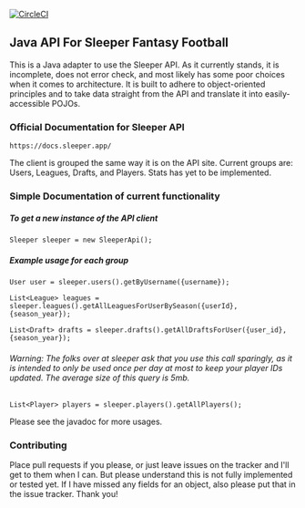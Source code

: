 [![CircleCI](https://circleci.com/gh/sdcalmes/sleeper-api/tree/master.svg?style=svg)](https://circleci.com/gh/sdcalmes/sleeper-api/tree/master)
## Java API For Sleeper Fantasy Football
This is a Java adapter to use the Sleeper API. As it currently stands,
it is incomplete, does not error check, and most likely has some poor
choices when it comes to architecture. It is built to adhere to
object-oriented principles and to take data straight from the API and
translate it into easily-accessible POJOs.

### Official Documentation for Sleeper API
`https://docs.sleeper.app/`

The client is grouped the same way it is on the API site.
Current groups are: Users, Leagues, Drafts, and Players. Stats has
yet to be implemented.

### Simple Documentation of current functionality

##### To get a new instance of the API client
`Sleeper sleeper = new SleeperApi();`

##### Example usage for each group
`User user = sleeper.users().getByUsername({username});`

`List<League> leagues = sleeper.leagues().getAllLeaguesForUserBySeason({userId}, {season_year});`

`List<Draft> drafts = sleeper.drafts().getAllDraftsForUser({user_id}, {season_year});`

###### Warning: The folks over at sleeper ask that you use this call sparingly, as it is intended to only be used once per day at most to keep your player IDs updated. The average size of this query is 5mb.
`List<Player> players = sleeper.players().getAllPlayers();`


Please see the javadoc for more usages.

### Contributing

Place pull requests if you please, or just leave issues on the tracker and I'll get to them when I can.
But please understand this is not fully implemented or tested yet. If I have missed any fields for an object,
also please put that in the issue tracker. Thank you!


